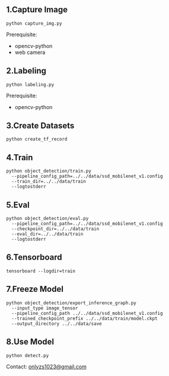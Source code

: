 ## 1.Capture Image

`python capture_img.py`

Prerequisite:
- opencv-python
- web camera

## 2.Labeling

`python labeling.py`

Prerequisite:
- opencv-python

## 3.Create Datasets

`python create_tf_record`

## 4.Train

```
python object_detection/train.py 
  --pipeline_config_path=../../data/ssd_mobilenet_v1.config 
  --train_dir=../../data/train 
  --logtostderr
```

## 5.Eval

```
python object_detection/eval.py
  --pipeline_config_path=../../data/ssd_mobilenet_v1.config
  --checkpoint_dir=../../data/train
  --eval_dir=../../data/train
  --logtostderr
```

## 6.Tensorboard

`tensorboard --logdir=train`

## 7.Freeze Model

```
python object_detection/export_inference_graph.py
  --input_type image_tensor
  --pipeline_config_path ../../data/ssd_mobilenet_v1.config
  --trained_checkpoint_prefix ../../data/train/model.ckpt
  --output_directory ../../data/save
```

## 8.Use Model

`python detect.py`

Contact: onlyzs1023@gmail.com
